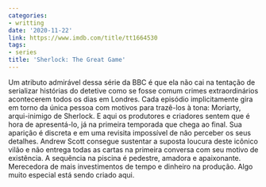 ```yaml
---
categories:
- writting
date: '2020-11-22'
link: https://www.imdb.com/title/tt1664530
tags:
- series
title: 'Sherlock: The Great Game'
---
```


Um atributo admirável dessa série da BBC é que ela não cai na tentação de serializar histórias do detetive como se fosse comum crimes extraordinários acontecerem todos os dias em Londres. Cada episódio implicitamente gira em torno da única pessoa com motivos para trazê-los à tona: Moriarty, arqui-inimigo de Sherlock. E aqui os produtores e criadores sentem que é hora de apresentá-lo, já na primeira temporada que chega ao final. Sua aparição é discreta e em uma revisita impossível de não perceber os seus detalhes. Andrew Scott consegue sustentar a suposta loucura deste icônico vilão e não entrega todas as cartas na primeira conversa com seu motivo de existência. A sequência na piscina é pedestre, amadora e apaixonante. Merecedora de mais investimentos de tempo e dinheiro na produção. Algo muito especial está sendo criado aqui.

